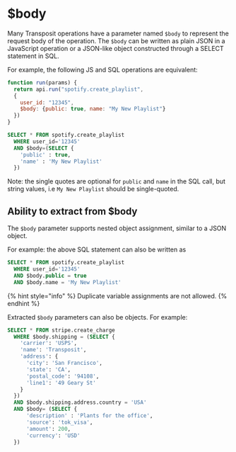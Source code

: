 # $body 

Many Transposit operations have a parameter named `$body` to represent the request body of the operation. The `$body` can be written as plain JSON in a JavaScript operation or a JSON-like object constructed through a SELECT statement in SQL.

For example, the following JS and SQL operations are equivalent:
```javascript
function run(params) {
  return api.run("spotify.create_playlist", 
  { 
    user_id: "12345", 
    $body: {public: true, name: "My New Playlist"}
  })
}
```

```sql
SELECT * FROM spotify.create_playlist
  WHERE user_id='12345'
  AND $body=(SELECT {
    'public' : true,
    'name' : 'My New Playlist'
  })
```
Note: the single quotes are optional for `public` and `name` in the SQL call, but string values, i.e `My New Playlist` should be single-quoted.


## Ability to extract from $body

The `$body` parameter supports nested object assignment, similar to a JSON object.

For example: the above SQL statement can also be written as
```sql
SELECT * FROM spotify.create_playlist
  WHERE user_id='12345'
  AND $body.public = true
  AND $body.name = 'My New Playlist'
``` 

{% hint style="info" %}
Duplicate variable assignments are not allowed.
{% endhint %}

Extracted `$body` parameters can also be objects. For example: 
```sql
SELECT * FROM stripe.create_charge
  WHERE $body.shipping = (SELECT {
    'carrier': 'USPS',
    'name': 'Transposit',
    'address': {
      'city': 'San Francisco',
      'state': 'CA',
      'postal_code': '94108',
      'line1': '49 Geary St'
    }
  })
  AND $body.shipping.address.country = 'USA'
  AND $body= (SELECT {
      'description' : 'Plants for the office',
      'source': 'tok_visa',
      'amount': 200,
      'currency': 'USD'
  })
```
